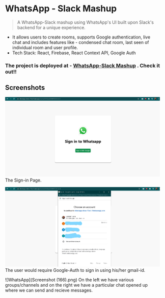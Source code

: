 # WhatsApp - Slack Mashup
> A WhatsApp-Slack mashup using WhatsApp's UI built upon Slack's backend for a unique experience.

* It allows users to create rooms, supports Google authentication, live chat and includes features like - condensed chat room, last
seen of individual room and user profile.
* Tech Stack: React, Firebase, React Context API, Google Auth 

### The project is deployed at - [WhatsApp-Slack Mashup](https://whatsapp-clone-70ad1.web.app/rooms/93rKaev2K4WPED0Ct2rD) . Check it out!!

## Screenshots

![WhatsApp](homepage.png)
The Sign-in Page.

![WhatsApp](gmail.signin.jpg)
The user would require Google-Auth to sign in using his/her gmail-id.

![WhatsApp](Screenshot (166).png)
On the left we have various groups/channels and on the right we have a particular chat opened up where we can send and recieve messages.


